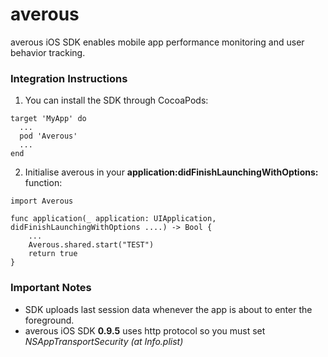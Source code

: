 # averous

averous iOS SDK enables mobile app performance monitoring and user behavior tracking.

### Integration Instructions

1. You can install the SDK through CocoaPods:

```
target 'MyApp' do
  ...
  pod 'Averous'
  ...
end
```

2. Initialise averous in your **application:didFinishLaunchingWithOptions:** function:

```
import Averous

func application(_ application: UIApplication, didFinishLaunchingWithOptions ....) -> Bool {
    ...
    Averous.shared.start("TEST")
    return true
}
```


### Important Notes
* SDK uploads last session data whenever the app is about to enter the foreground. 
* averous iOS SDK **0.9.5** uses http protocol so you must set *NSAppTransportSecurity (at Info.plist)*
